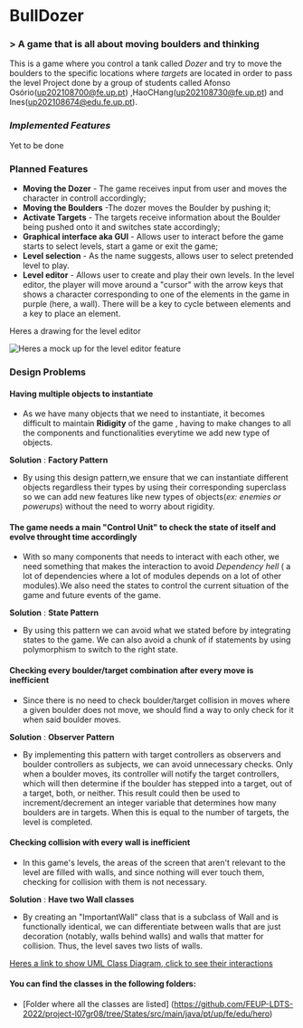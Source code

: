 # BullDozer
### > A game that is all about moving boulders and thinking

This is a game where you control a tank called _Dozer_ and try to move the boulders to the specific locations where _targets_ are located in order to pass the level
Project done by a group of students called Afonso Osório(up202108700@fe.up.pt) ,HaoCHang(up202108730@fe.up.pt) and Ines(up202108674@edu.fe.up.pt).

### _Implemented Features_
Yet to be done

### Planned Features
- **Moving the Dozer** - The game receives input from user and moves the character in controll accordingly;
- **Moving the Boulders** -The dozer moves the Boulder by pushing it;
- **Activate Targets** - The targets receive information about the Boulder being pushed onto it and switches state accordingly;
- **Graphical interface aka GUI** - Allows user to interact before the game starts to select levels, start a game or exit the game;
- **Level selection** - As the name suggests, allows user to select pretended level to play.
- **Level editor** - Allows user to create and play their own levels. In the level editor, the player will move around a "cursor" with the arrow keys that shows a character corresponding to one of the elements in the game in purple (here, a wall). There will be a key to cycle between elements and a key to place an element.

Heres a drawing for the level editor

![Heres a mock up for the level editor feature](https://cdn.discordapp.com/attachments/1030861260406935632/1045265120147820544/image.png)

### Design Problems

#### **Having multiple objects to instantiate**

- As we have many objects that we need to instantiate, it becomes difficult to maintain **Ridigity** of the game , having to make changes to all the components and functionalities everytime we add new type of objects.

**Solution** : **Factory Pattern**

- By using this design pattern,we ensure that we can instantiate different objects regardless their types by using their corresponding superclass so we can add new features like new types of objects(_ex: enemies or powerups_) without the need to worry about rigidity.

#### **The game needs a main "Control Unit" to check the state of itself and evolve throught time accordingly** 

- With so many components that needs to interact with each other, we need something that makes the interaction to avoid _Dependency hell_ ( a lot of dependencies where a lot of modules depends on a lot of other modules).We also need the states to control the current situation of the game and future events of the game.

**Solution** : **State Pattern**

- By using this pattern we can avoid what we stated before by integrating states to the game. We can also avoid a chunk of if statements by using polymorphism to switch to the right state.

#### **Checking every boulder/target combination after every move is inefficient**

- Since there is no need to check boulder/target collision in moves where a given boulder does not move, we should find a way to only check for it when said boulder moves.

**Solution** : **Observer Pattern**

- By implementing this pattern with target controllers as observers and boulder controllers as subjects, we can avoid unnecessary checks. Only when a boulder moves, its controller will notify the target controllers, which will then determine if the boulder has stepped into a target, out of a target, both, or neither. This result could then be used to increment/decrement an integer variable that determines how many boulders are in targets. When this is equal to the number of targets, the level is completed.

#### **Checking collision with every wall is inefficient**

- In this game's levels, the areas of the screen that aren't relevant to the level are filled with walls, and since nothing will ever touch them, checking for collision with them is not necessary.

**Solution** : **Have two Wall classes**

- By creating an "ImportantWall" class that is a subclass of Wall and is functionally identical, we can differentiate between walls that are just decoration (notably, walls behind walls) and walls that matter for collision. Thus, the level saves two lists of walls.

[Heres a link to show UML Class Diagram, click to see their interactions](https://viewer.diagrams.net/?tags=%7B%7D&highlight=0000ff&edit=_blank&layers=1&nav=1&title=LdtsUml.drawio#R7V1bV9s41%2F41rMVcJMvyMb6EcBjeoS0zUDr9brpMYsAdJ6aOKTC%2F%2FpMPcmxpJ1YSSQ4dsWZNiUicxM%2BztY%2Fa%2B8Aaz17P0%2BDp8UMyDeMD05i%2BHlgnB6Zpu6aB%2F8lX3soV0%2FPMcuUhjablGlouXEf%2FhtVi9cKH52gaLsq1ailLkjiLnhatV0%2BS%2BTycZK21IE2Tl%2FZr75O4%2Fa5PwUPILFxPgphd%2FRJNs8dydWR6y%2FXfw%2Bjhkbwzcv3yL7OAPLl668VjME1eGkvW6YE1TpMkK3%2BbvY7DOL975L58uXj7El%2F%2B457%2F78%2FFj%2BDz8R83H28H5cXONnlJ%2FRXScJ5tfenk0kY3N%2Bfz87E3Ob99do8j68cAVbfhZxA%2FVzfsOHmOp2FafefsjdzIxUs0i4M5fnR8n8yz6%2BovCD%2BePEbx9DJ4S57zj7fIgsk%2F5NHxY5JG%2F%2BLnB3H1ZPznNKt4Yrr51aI4HidxkuKFeVK8wfJF1%2FnF8B8MvJqGC%2FyyK3IbELX0IXhtPfEyWGTVwiSJ4%2BBpEd3VH3kWpA%2FR%2FDjJsmRWPYnzLldo%2FAzTLHxtcKy66%2BdhMguz9A0%2FpfqrY1QEqkQImV618LIkJCJrjw0yutVaUMnAQ33tJc74lwrqDWAnUtGA%2FSpZRFmUzDfBPYijhzn%2BfYLvGGaMdZzflAjL3lH1hyx52pkevxYX3DYXPAugggtQwTSkccFkuPDKkAB%2FvawAJ03%2BCSlhBeSXECMO77OVtFg8BZNo%2FnBZPOfEXq78VX3tfCnBr72Pi233MZpOw3kOaZIFWVDil4P1lETzrLgtzjH%2BD9%2BosTF0Dhz8wcf4MVo%2Bxv%2FlT0%2BzcTLH3yWICnRDTI6XMCcIgPt6%2BekGnuhNlxNnWxbMIwbmNw2zaJgdXnGWBrPFwMygHEcFeiXKxChCW0E8w2DF4RLTmxzykwFicLdY3C0A4zi4C%2BNaFVknaflcCvsueNv8jeaPYRpJhd2z%2BWBH7u6wX317db97g5fFH87VvxM0%2Fv359XyAWNgfwuzvw9%2Fqb62lXBzcPqeUWwJ09qU5P7q%2FvvjhnQ2e08f403d0jQaWD8H9VcMtBW5kcuJty8KbXLiBd%2FjjOYgXh2Sv%2FE3DLhx2VyHs4Ge2WNhvsK8SZps4ado5X%2BeQIZtyzpFhsqjbAOqOKQt11lL%2FEuQv05iLwdxCDOaAdzaShDm4wRPDcJ3ZHs6nR3lAFD%2B6i5MchGO8VAGH3PLhWZS%2FcXH7HrMZgThNnufTcFr9IXyNsr%2Fz3%2FEOWz762vjLyWvzwdtKLNZyd5E8p5Nw3ReuAo%2FhtBW%2BXYmZMbRtx2rBNvDQ6v05DeMgi362g8AQbNU7XuUKafl2PmozxKL8tfL7VS9qBl3p6xhDZLkj20SGY7qm77cu65hDo%2FFjO077XbJis1%2FzLm%2Fg10vu7xdh6xUFJ%2Bubur2bweqjg7F5cHR8HaY%2FI4w3fnCMqeLG%2BUZzl%2BLfHkoVXa2QhcsgDxjOyTr%2BLHfL51K0b9BY1obgj9obwgDS%2FAjaDwRofvBGO8yN%2FhDOn7UKEKb2DZuBHMBclt4HMWdVwDQNXg7PP19o436J%2F1px2SkcC4FtCgjYzG%2B%2FTb6P3E9jdONNzjLr%2Fsf3u4HPqnesCYkA4zvymDwk8yA%2BXa5SWnz5nMukiLrlIvQ9zLK3SpCD5yxpmwFE8ZPfv7aMAFjx4xufvpXWAtZQZKF8JbIQWVi%2BuHjUevVVmEb4ruUZoi2EumlKwLGvSjeX2nKNcUL0ZKfNwW087BazsxmBP43DWZjLjt7oRdn6VnufBxNuSrd5xOr2lblXvc3DErOX%2Bzz4kW1zlZDfXoQveZlFaQJXiyutYL0BbG3pUTvAwEGccT1p1r3NbgGFqRfW2%2F9YW33d20EtW3uZhYcNVbbw5jyYhWQv0EIvS%2BgtKGenVO87rCbQ%2Fh2npDv8DNgXxe%2Bykn6S%2FBumt5EWdaGijqjyyoHpj3oWdXeFqBcE0MqdS%2BTddyjyrFmXJ%2B60xAuW%2BLp%2Beo8kfkXwtkzcaoHnEfi9DuLCHxk6PZEfntAiL7pKg07XWP2na9gyjULk6%2FMzWup5pN7j5sLeSD1bfFlWZWmpFyz19enD%2FVH0xPRgvPgk0IqeU%2BR9biLsi8h7rDPPoCyuPItkXNHQMLyDdsZ15BxIz7g2E6lr49ediVQJlVnIcWhTwKTi9LzFWYg%2BjTdw6BOXKyqwMNDBW%2BNplRBt8qEto%2BOzMa8YbfoKu%2F0K%2FEv5uYWWhJHj4JyiQfTUKvJvxtRNCOhAakIQJxHtkW7PSZvWecylVnBSGKAcJ8h%2BeUBdHw09zxuNXHNkeya5Bb8CvGzVyS7wiqkl3qn%2Bx90z7iC6mhTR58C42dK9r8hmCxvSVLcZdCO%2FhR0iE3mLFm5E2xPcyFtMwEM18pudSHgP%2BwTvkQNFbHEQDTHd44HfkGUupZotbDDsvbPF3y%2B2uD4FcX0KeWO2MJdSzZYRa2LmxxvGCfZdkzjWMbQu9vLH0AY01mD1m9IQ2oi1QBdZ%2BHSYF0KVITT8%2Fyyahfo0e3cwrRal9xNM89lgWg69ln4F0m%2F1Xv7uQ%2FEifAOM%2ByjMW%2Fsd4V%2Bzt6dQC%2F56wff5ybA3gs8mznLBx3KWsXBrmd9S5k06qA10L6l7WraaExmyqp7rEr12v5qy6jlvWpML%2FZo6aC36sBztIvogBaSJPjJYpY8ZsNT5hAVNK6A8GXOE70aw8lyMpsaO1CCKvkdqaIugJ%2Bw9tppCNfZwJECbBEJNAroDMWQSIB80CWQdgauNDcokiGqTgFRTlVqgbH%2BhlQDPRrCUqp18A4gQJKwrgQ9sponTQNDUkEoNGyi5A6khT0lAqShtIKgAH2psqxh8tsaewVl86V2VeCKFd2iI%2FLoST03h3Uv0mv2f%2BZbcfr29%2BXb0P%2FPs5DYdWBWAfRTeMTlG%2Bng8b%2F6JuVDdWktR%2BgkZYrOVm4G8JwlFiy4tEQYnfSHpaLJhxf8cmsKE0%2B0bTbRZqbXiiiPiY%2B8J7BZTarYl7J27gXTYoSDQf0yIGdnbtsq0fyHerGxQmNFmIESZbY6C8xJ9WGMDutTQ8p3tyIIMNPQcv%2F4hhX%2FLC1tD31PMH5ely563Rxxg9plN8uULI0s%2B%2B7p1FtAfEe7JTLLB4hokwpTDdBv6jR%2BnzTjbttXSjexOPVYvNj3PdptNNDRsdx9oxHs6jNR37YlWHdD58K3LbJk911ZcN4lIX7JmuiSI5mXlHEVYnS3ZMlvC9BpwiZXdVTkjsYLCZC2qAhg98ocn8FnLzfsplkImG%2FVehFmRGT0s%2Fq%2BRl4I8UBChGnko5K3zHSrAByoiVIPPRjP16AeR6t2x2%2B4GIo971O7AoC8t8VtJ%2FPvrLZIPUdDg9wN%2B%2F7regkIPGnwV4Pev6y2HgVVhmDOPNFmNABUaGsjmDVLZbqtAohV6XxWkwpeiY1RK5sOQ%2BqHOyFVNIsEB0E3bBdH5G1SNd5bayAdZ%2FQTdV5TcGBxsYoOsmMNmR8AeYKFowhEHrrueR1HAnSkPsLdtTMFeSXVuEZiochZMsqS4T1dBVg4WpIisYIggoqPD4ElrWVME4YQOc6c%2BJD8LNY0pRwbOaL9SkF%2Fp0Js2b4taYogIx5%2BVFD1pikF%2FreSIdyMFxBDAT8wepFnku3AJd2NMvI4ZC8fe4ZRzU5acIzZgfDHL70Qwz%2FTocJGbPD1OcDmLQEVDBXiTZ7V8NWdEgy4GdLpf0j6AvlkFu7ACO9eizkUYnoIRsJ2VS7zHIkghhzG0kE%2FVudWVxxKq9VzLpxhkb%2Bl%2FjWzayvT4%2FK%2FllYSOiYfhUNkue3sqrR3P2kdRp02d011OKd%2B1nruecC%2FeS4cZAIW1VzPglyznNuko3tZo2p1Xkg2n2J7Qats7grPArdFeccWm7UrmTBw3Vzr3ENlcec8NpmGu8EZpe9pXmC4NvFzp3qEkcwUYhFy1%2B%2BH3XUg4YoLBzu3LFQGJ3VycX8qfMX13SNXAAG0BTdKRoU1hWR6NzZY7fik%2BDE0FHa2CRWinZmAQ1iLy3vBHZkvcfi%2FfV2MtGGuou5dSrInOa2B9GeHvXPVuKQenLbu3VP7ZQjNBNBOgXl9qmcAGBZpMKOPUNQ9yBRktomSer2s6CKdDXczaHx9Yn3INHzQN5NCA1%2FCTRwM2UtSkQT1NtWZCtaLJIJ4MTu%2BWIUezpzgq4Cth%2FlJ9UrQVxjOMVlHFVoF6U9SsDRADvMUCbwEgx8FdGNclFtZJWj6XAr8L3zaBo%2FljmEZycR9xWomy8tc2m81ahFkl6PqEoxzQ%2Fd53fmAOSN7xsWn4Ha4yCUpS4I9mIUPzQ0aUAPWtDBxWGWB%2BaFr0SwubU1fIowWoLMpAQpsY7eCCpob0uGLfIQZgTHe0IGbEsgTSNMpzVXdJEoeBroUVzwS%2F7%2BACMJU6WuSKgqaB5oAkDtQzBfvjABtgihalTtCbgUIi2H0bksDI6wdiSC4JsDr4qBkhmBFkd%2B6PEeCwAWJDwpygU1WaFYJZ4fduPrIlCA91GGoVLZbhaE0MOcSwzb6tSR%2FcLqhIldYkPVADOHqlmBrgnlEcwGkwAj6Qo%2BHfFX6vb9MSGmmaz6%2BmkNZHr7YsVfSoQ9XLqfctyKHDlvS5GHGnLYFpphPsO%2BpMFY%2BUixleCiIuS8ih4aVpeI8l5VFDLgVysGxRLeRsAHESJ4tQAy4FcLA6US3gbLQQG3IfMbBHk6KFggZeBvBwHaJa5Nnw4DQNXogNr1GXgDpYdqgWddanz1EvckQadCmgg%2BWFakFnvfUc9CoppGGXAjtYXagWdraSKIddFxhKddsMhTbd%2FPbb5PvI%2FTRGN97kLLPuf3y%2FA9qflabc4sA7%2FnyF79HJpy8f8T%2BXp2c3%2BY1bFgf9dXH%2Be7708dPHU%2FzPn58v8kdXR5%2BvTw%2B8E80V4VyxOK1AS9oeAcydvAzyE8XzDQN6%2BjwyN%2FokyEd1zrTZRjymC5LBlMYGdu%2B4nqQhFrCxeXBk6B2go4Ue4ifBmigfBLoIbQH24mWDunESTK9%2FPOMv20jlHH25uQnTWTQP4jMsgPhG3UcPz2lQHPnQ5JBDDigeCJJDwAkVkByscsC7QZCFhAqHVa%2BCMTnI3rQm1lHmt5JV5O%2BaO8K5AwxvA7lDtz4RqEzgANP4MUiDSdYoTcb3q17Mf8fYPqfaO5FCCwTVp8pSOCs%2BNBuCKneV0tQ4JJuCZoAcBkCFqYoZwNFXTZ93FY88VIAKIS%2FLnGC9CybXVNia45uLTx%2B16IsnAK9RIM3bAMINdfphaQ4YT8u%2B7UeaB%2BKdTqNvrxMINCyTj5oIyohgcWoEeURgTYEiNYWhXc0DfZpVIiUcIH%2BhlhKs36jrDGUiPgKyEGoRBzxCjbg8xC1gRJdixNmKBF1aKhdzq3%2B3X%2Bn0DqUNtNej1MdQhRHVWn1gUoFe7tEbzFkEtc2yETDp57Sc4nd7Eb6E6fFzVPbKo6ikT59sO9KRHqMxqKf8dBUq1BWO4ncPslmwx9lLGpDoUbES5Stai3RoEXNzW7H3WkYTLFgvAgc1D4qkdWNJE0E4Efo%2FqmKC7S3KmtZS%2FgkTqjVNBTlU6P8QiwkeVK%2FqXNtcOKg76WodIYkPe3C2hYQ1%2B5rpftCc6L4c8N450902Rwetqe72Wn9FwVB3ss93ziKs7TPZQ92RQc2lHFi00cnr2iCT9m0sj%2Fo8K5wb7KMGb42nVYK5wYcmp2uXPC%2BvKdZ3stgjAEQPVu19Vnbp0LW%2BAl0qj%2FaobOBAP4LCMciSNj7ZYuMxmA7GLJmGuiKvSy%2FWkrXTrHS1ATibjaTkybYqmrI4PP988ZsGXjjwgK%2BkGHgyh1cXXO1QcLU58IBnBAIvbYcnYbu2Y%2FQh3%2BAbDtGHcsPvMgj0RrArH0a9awAXPglc7vwacwmY12eqelT7SvNuxAmuPWI%2BJ3gzy7vbHSW2Tqc7WqFoDFGdr6ugc53VyO3oxNaDyWt%2FgMSwNvZhDdqHdWh3eIUPu7wUeWJyf78I5STxgOGX6zj4S05GZ0C33C0DF8yVHMWD7hEw4FLjuTWeyKCz9cylpAPK%2Boa7ALptLPTXIIJNi%2BP2RLA9f%2Bg3fkaKaWFqOe%2FebfnhtbfcuDcPOJsr3kluwJnYTIozL1UGhfze2GtWJ0%2FqHWq5KX1t2q1CdiiOIrFKoJomLZiKMTiFgpvtO3WZQX3ijCEzrBbWvrcd2kYH2mJTbOud8k6nhnSY2RMKWL1QYAcgqySrbzeog4aG4a6njnwK%2BAADwD2AnI2QnWS1jbb2cOk2ASs03qZqinmfKnMvSkmBvGULh%2F5zJo1DpaMR0weC16Tx3K4riTNRQTTZ2h%2BNJtMFnhfNbl5IRpONT%2B%2BC5h4cAjD3iyoeogC20XsVfI6h6b%2B64Ns0msa227hrdl1JMpqb5SjegeDvF1PcES3328YwVDIFPjvoscxQ6XraVI2m4b0DzxP2Jsi4h07PkwwpUu95whRgd4txgu9eEsebHQTTlYzVjeQ%2FHEZ5bANoGBlcyUgiXeL7CrEena5p6ahvWC9Xe1nUCGPPkYjUpW2iYectaZTWSYzNVi6y8OnwPJiFWCyK3tXjG6w7dVWTDPhdzi1fntSDJ75IYaOualTIBZVFjTAXAE9RoT%2FQ9C95U47YayhPetVJx6HReUosfyTZIfCFm%2FmwD2m69pBUJdYVL7479Izlj8XlVG6ccKAiJvhtPYqBu2UcQIparJGCXYEs1K6KTFfFZmppuF0V0ilV%2BGZlsYaLVlTbKKpapN6Pq0JOJWtXZXtXZXPYFboqa3Vq21RdhqsKe7UZvdIbgeSNgNd7EdHLCKYE2Lqk3b6GtKfQbJDMBt6D2NLYgEw2mq2DGQwB2vawLDZA8zEUWwlggyt9ZrOf3QGalqGYD5uVqwk6vWcMbc9uRyiQKT9C0VkA6VdfnvdYH7lw3XbF9FfjuWNUo85DLTtlbpljp08JMBfqPNJXf32ndSXHb19HyIk%2FmLZsJVfRkU%2FnadUEPwZMorYmUWf0wxdg6sCkYGu2ZlhTtMc%2B%2FKetHF5F5nLzYW%2BiHxwVXjr6IRr2vhO1QOeZWuJzAHS7dymw956gBTrP1Lj%2FdYHfXwMvBfjes7FAj7Ea%2BM9PGnUpqCttMgPDzuY2athPkpe5Bl4O8BZnizF5wLPhKh28VEgAl222rJgAKuNT7H3cKZpU3ZOtg0mut%2Frm79rm2KL9d2fr7jJM0YtDe%2Fi88SREH%2FpCygJKQIOaD%2BH8eUUb9xWxJGPnINEvP%2FzFpKtmPCglYkNxI9L4XfgeA3ShYRvXavXSpV4cfjasiRpB0EvTLg40Khx%2FX%2BM%2BCuNpmQvL3p7YSjoN%2FY7QQ5EjtdBDhoWGXgH0UN9itdCLbQOwvdW4lph7crRXpKVo0crfoTtJSD7c67AZorNgkiXF%2FcQXf0ymB6YbzHKZnN8tniCt3wb%2F5THKwmssrPlfX9Lgqc0UWXbUiOm%2FBsVkEUAL%2Bjj1NlLljf7858PT%2Fefk29fPf%2Funf5x6lwvSQIwtQjeugiwL0%2Fl%2B3kmHaXALjK%2Bt63Z2vJP4YZokWZPU%2BIs%2BluU21un%2FAw%3D%3D)

#### You can find the classes in the following folders:

- [Folder where all the classes are listed] (https://github.com/FEUP-LDTS-2022/project-l07gr08/tree/States/src/main/java/pt/up/fe/edu/hero)


 
